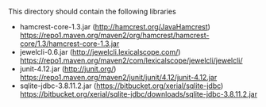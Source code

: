 This directory should contain the following libraries
- hamcrest-core-1.3.jar (http://hamcrest.org/JavaHamcrest)
  https://repo1.maven.org/maven2/org/hamcrest/hamcrest-core/1.3/hamcrest-core-1.3.jar
- jewelcli-0.6.jar (http://jewelcli.lexicalscope.com/)
  https://repo1.maven.org/maven2/com/lexicalscope/jewelcli/jewelcli/
- junit-4.12.jar (http://junit.org/)
  https://repo1.maven.org/maven2/junit/junit/4.12/junit-4.12.jar
- sqlite-jdbc-3.8.11.2.jar (https://bitbucket.org/xerial/sqlite-jdbc)
  https://bitbucket.org/xerial/sqlite-jdbc/downloads/sqlite-jdbc-3.8.11.2.jar
  
